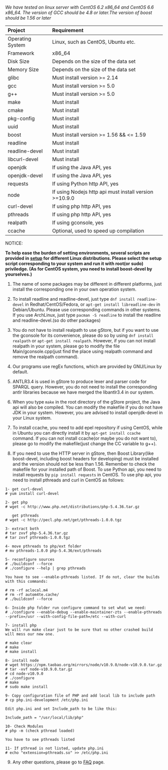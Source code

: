 *We have tested on linux server with CentOS 6.2 x86_64 and CentOS 6.6 x86_64. The version of GCC should be 4.8 or later.The version of boost should be 1.56 or later*

| Project          | Requirement                                            |
| :--------------- | :----------------------------------------------------- |
| Operating System | Linux, such as CentOS, Ubuntu etc.                     |
| Framework        | x86_64                                                 |
| Disk Size        | Depends on the size of the data set                    |
| Memory Size      | Depends on the size of the data set                    |
| glibc            | Must install version >= 2.14                           |
| gcc              | Must install version >= 5.0                            |
| g++              | Must install version >= 5.0                            |
| make             | Must install                                           |
| cmake            | Must install                                           |
| pkg-config       | Must install                                           |
| uuid             | Must install                                           |
| boost            | Must install version >= 1.56 && <= 1.59                |
| readline         | Must install                                           |
| readline-devel   | Must install                                           |
| libcurl-devel    | Must install                                           |
| openjdk          | If using the Java API, yes                             |
| openjdk-devel    | If using the Java API, yes                             |
| requests         | If using Python http API, yes                          |
| node             | If using Nodejs http api must install version >=10.9.0 |
| curl-devel       | If using php http API, yes                             |
| pthreads         | If using php http API, yes                             |
| realpath         | If using gconsole, yes                                 |
| ccache           | Optional, used to speed up compilation                 |

NOTICE:

**To help ease the burden of setting environments, several scripts are provided in [setup](../scripts/setup/) for different Linux distributions. Please select the setup script corresponding to your system and run it with root(or sudo) priviledge. (As for CentOS system, you need to install boost-devel by yourselves.)**

1. The name of some packages may be different in different platforms, just install the corresponding one in your own operation system.

2. To install readline and readline-devel, just type `dnf install readline-devel` in Redhat/CentOS/Fedora, or `apt-get install libreadline-dev` in Debian/Ubuntu. Please use corresponding commands in other systems. If you use ArchLinux, just type `pacman -S readline` to install the readline and readline-devel.(so do other packages)

3. You do not have to install realpath to use gStore, but if you want to use the gconsole for its convenience, please do so by using `dnf install realpath` or `apt-get install realpath`. However, if you can not install realpath in your system, please go to modify the file Main/gconsole.cpp(just find the place using realpath command and remove the realpath command).

4. Our programs use regEx functions, which are provided by GNU/Linux by default. 

5. ANTLR3.4 is used in gStore to produce lexer and parser code for SPARQL query. However, you do not need to install the corresponding antlr libraries because we have merged the libantlr3.4 in our system.

6. When you type `make` in the root directory of the gStore project, the Java api will also be compiled. You can modify the makefile if you do not have JDK in your system. However, you are advised to install openjdk-devel in your Linux system.

7. To install ccache, you need to add epel repository if using CentOS, while in Ubuntu you can directly install it by `apt-get install ccache` command. If you can not install ccache(or maybe you do not want to), please go to modify the makefile(just change the CC variable to g++).

8. If you need to use the HTTP server in gStore, then Boost Library(like boost-devel, including boost headers for developing) must be installed and the version should not be less than 1.56. Remember to check the makefile for your installed path of Boost. To use Python api, you need to install requests by `pip install requests` in CentOS. To use php api, you need to install pthreads and curl in CentOS as follows:
```
1- get curl-devel
# yum install curl-devel

2- get php
# wget -c http://www.php.net/distributions/php-5.4.36.tar.gz

   get pthreads
# wget -c http://pecl.php.net/get/pthreads-1.0.0.tgz

3- extract both
# tar zxvf php-5.4.36.tar.gz
# tar zxvf pthreads-1.0.0.tgz

4- move pthreads to php/ext folder 
# mv pthreads-1.0.0 php-5.4.36/ext/pthreads

5- reconfigure sources
# ./buildconf --force
# ./configure --help | grep pthreads

You have to see --enable-pthreads listed. If do not, clear the builds with this commands:

# rm -rf aclocal.m4
# rm -rf autom4te.cache/
# ./buildconf --force

6- Inside php folder run configure command to set what we need:
# ./configure --enable-debug --enable-maintainer-zts --enable-pthreads --prefix=/usr --with-config-file-path=/etc --with-curl

7- install php
We will run make clear just to be sure that no other crashed build will mess our new one.

# make clear
# make
# make install

8- install node
# wget https://npm.taobao.org/mirrors/node/v10.9.0/node-v10.9.0.tar.gz
# tar -xvf node-v10.9.0.tar.gz
# cd node-v10.9.0
# ./configure
# make
# sudo make install

9- Copy configuration file of PHP and add local lib to include path
# cp php.ini-development /etc/php.ini

Edit php.ini and set Include_path to be like this:

Include_path = "/usr/local/lib/php"

10- Check Modules
# php -m (check pthread loaded)

You have to see pthreads listed

11- If pthread is not listed, update php.ini
# echo "extension=pthreads.so" >> /etc/php.ini

```

9. Any other questions, please go to [FAQ](FAQ.md) page.


